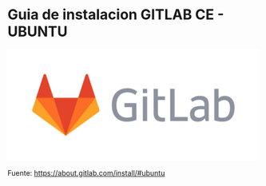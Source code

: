 # Guia de instalacion GITLAB CE - UBUNTU

![alt text](https://github.com/fncambres/gitlab-install/blob/main/gitlab-logo-gray-rgb.jpg)


Fuente: https://about.gitlab.com/install/#ubuntu
